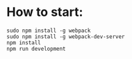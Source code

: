 # How to start:

```
sudo npm install -g webpack
sudo npm install -g webpack-dev-server
npm install
npm run development
```
